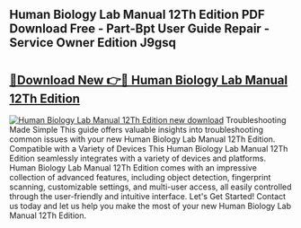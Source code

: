 ## Human Biology Lab Manual 12Th Edition PDF Download Free - Part-Bpt User Guide Repair - Service Owner Edition J9gsq

# <h2><a href="http://bc80635.oget.top/?id=Human+Biology+Lab+Manual+12Th+Edition">🔗Download New 👉🔴 Human Biology Lab Manual 12Th Edition</a></h2>

[![Human Biology Lab Manual 12Th Edition new download](https://i.imgur.com/5g1atiW.png)](http://bc80635.oget.top/?id=Human+Biology+Lab+Manual+12Th+Edition)
Troubleshooting Made Simple This guide offers valuable insights into troubleshooting common issues with your new Human Biology Lab Manual 12Th Edition. Compatible with a Variety of Devices This Human Biology Lab Manual 12Th Edition seamlessly integrates with a variety of devices and platforms. Human Biology Lab Manual 12Th Edition comes with an impressive collection of advanced features, including object detection, fingerprint scanning, customizable settings, and multi-user access, all easily controlled through the user-friendly and intuitive interface. Let's Get Started! Contact us today and let us help you make the most of your new Human Biology Lab Manual 12Th Edition.
